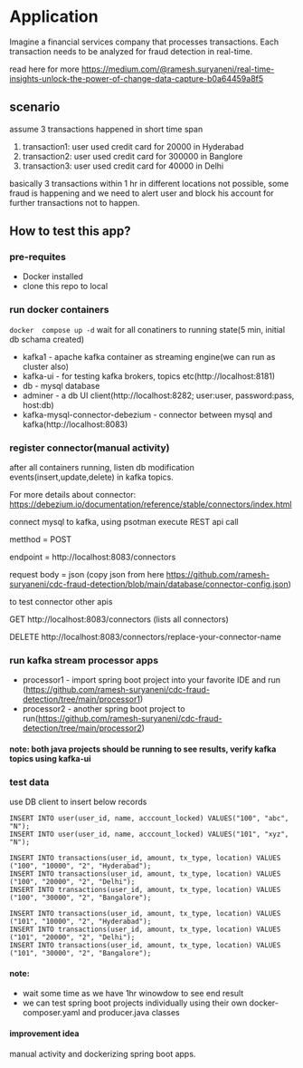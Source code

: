 # Application

Imagine a financial services company that processes transactions. Each transaction needs to be analyzed for fraud detection in real-time.

read here for more  https://medium.com/@ramesh.suryaneni/real-time-insights-unlock-the-power-of-change-data-capture-b0a64459a8f5

## scenario

assume 3 transactions happened in short time span
1. transaction1: user used credit card for 20000 in Hyderabad
2. transaction2: user used credit card for 300000 in Banglore
3. transaction3: user used credit card for 40000 in Delhi

basically 3 transactions within 1 hr in different locations not possible, some fraud is happening and we need to alert user and block his account for further transactions not to happen.

## How to test this app?

### pre-requites
* Docker installed
* clone this repo to local

### run docker containers

```docker  compose up -d```
wait for all conatiners to running state(5 min, initial db schama created)
* kafka1 - apache kafka container as streaming engine(we can run as cluster also)
* kafka-ui - for testing kafka brokers, topics etc(http://localhost:8181)
* db - mysql database
* adminer - a db UI client(http://localhost:8282; user:user, password:pass, host:db)
* kafka-mysql-connector-debezium - connector between mysql and kafka(http://localhost:8083)
### register connector(manual activity)
after all containers running, listen db modification events(insert,update,delete) in kafka topics. 

For more details about connector:  https://debezium.io/documentation/reference/stable/connectors/index.html

connect mysql to kafka, using psotman execute REST api call

metthod = POST

endpoint = http://localhost:8083/connectors

request body = json (copy json from here https://github.com/ramesh-suryaneni/cdc-fraud-detection/blob/main/database/connector-config.json)

to test connector other apis

GET http://localhost:8083/connectors (lists all connectors)

DELETE http://localhost:8083/connectors/replace-your-connector-name

### run kafka stream processor apps
* processor1 - import spring boot project into your favorite IDE and run (https://github.com/ramesh-suryaneni/cdc-fraud-detection/tree/main/processor1)
* processor2 - another spring boot project to run(https://github.com/ramesh-suryaneni/cdc-fraud-detection/tree/main/processor2)

#### note: both java projects should be running to see results, verify kafka topics using kafka-ui

### test data
use DB client to insert below records

```
INSERT INTO user(user_id, name, acccount_locked) VALUES("100", "abc", "N");
INSERT INTO user(user_id, name, acccount_locked) VALUES("101", "xyz", "N");

INSERT INTO transactions(user_id, amount, tx_type, location) VALUES ("100", "10000", "2", "Hyderabad");
INSERT INTO transactions(user_id, amount, tx_type, location) VALUES ("100", "20000", "2", "Delhi");
INSERT INTO transactions(user_id, amount, tx_type, location) VALUES ("100", "30000", "2", "Bangalore");

INSERT INTO transactions(user_id, amount, tx_type, location) VALUES ("101", "10000", "2", "Hyderabad");
INSERT INTO transactions(user_id, amount, tx_type, location) VALUES ("101", "20000", "2", "Delhi");
INSERT INTO transactions(user_id, amount, tx_type, location) VALUES ("101", "30000", "2", "Bangalore");
```
#### note: 
* wait some time as we have 1hr winowdow to see end result
* we can test spring boot projects individually using their own docker-composer.yaml and producer.java classes

#### improvement idea
manual activity and dockerizing spring boot apps.
